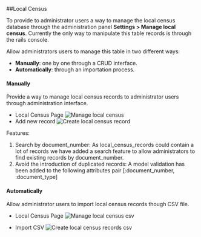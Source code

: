 ##Local Census

To provide to administrator users a way to manage the local census database through the administration panel **Settings > Manage local census**. Currently the only way to manipulate this table records is through the rails console.

Allow administrators users to manage this table in two different ways:

  - **Manually**: one by one through a CRUD interface.
  - **Automatically**: through an importation process.

#### Manually
Provide a way to manage local census records to administrator users through administration interface.

- Local Census Page
![Manage local census](../../img/local_census/manage-local-census-en.png)
- Add new record
![Create local census record](../../img/local_census/add-local-census-record-en.png)

Features:

1. Search by document_number: As local_census_records could contain a lot of records we have added a search feature to allow administrators to find existing records by document_number.
1. Avoid the introduction of duplicated records: A model validation has been added to the following attributes pair [:document_number, :document_type]

#### Automatically
Allow administrator users to import local census records though CSV file.

- Local Census Page
![Manage local census csv](../../img/local_census/manage-local-census-csv-en.png)

- Import CSV
![Create local census records csv](../../img/local_census/add-local-census-records-csv-en.png)
